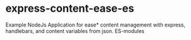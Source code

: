 # express-content-ease-es
Example NodeJs Application for ease* content management with express, handlebars, and content variables from json. ES-modules
